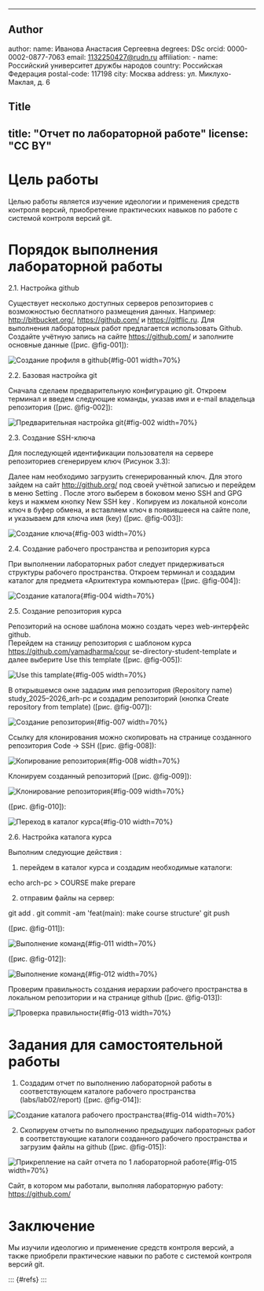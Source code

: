 
---
## Author
author:
  name: Иванова Анастасия Сергеевна
  degrees: DSc
  orcid: 0000-0002-0877-7063
  email: 1132250427@rudn.ru
  affiliation:
    - name: Российский университет дружбы народов
      country: Российская Федерация
      postal-code: 117198
      city: Москва
      address: ул. Миклухо-Маклая, д. 6

## Title
title: "Отчет по лабораторной работе"
license: "CC BY"
---

# Цель работы

Целью работы является изучение идеологии и применения средств контроля версий, приобретение практических навыков по работе с системой контроля версий git.


# Порядок выполнения лабораторной работы

2.1. Настройка github

Существует несколько доступных серверов репозиториев с возможностью бесплатного размещения данных. Например: http://bitbucket.org/, https://github.com/ и https://gitflic.ru. Для выполнения лабораторных работ предлагается использовать Github. Создайте учётную запись на сайте https://github.com/ и заполните основные данные ([рис. @fig-001]):

![Создание профиля в github](image/1.png){#fig-001 width=70%}

2.2. Базовая настройка git

Сначала сделаем предварительную конфигурацию git. Откроем терминал и введем следующие команды, указав имя и e-mail владельца репозитория ([рис. @fig-002]):

![Предварительная настройка git](image/2.png){#fig-002 width=70%}


2.3. Создание SSH-ключа

Для последующей идентификации пользователя на сервере репозиториев  сгенерируем ключ (Рисунок 3.3):

Далее нам необходимо загрузить сгенерированный ключ. Для этого зайдем на сайт http://github.org/ под своей учётной записью и перейдем в меню Setting . После этого выберем в боковом меню SSH and GPG keys и нажмем кнопку New SSH key . Копируем из локальной консоли ключ в буфер обмена, и вставляем ключ в появившееся на сайте поле, и указываем для ключа имя (key) ([рис. @fig-003]):

![Создание ключа](image/3.png){#fig-003 width=70%}

2.4. Создание рабочего пространства и репозитория курса

При выполнении лабораторных работ следует придерживаться структуры рабочего пространства. Откроем терминал и создадим каталог для предмета «Архитектура компьютера» ([рис. @fig-004]):

![Создание каталога](image/4.png){#fig-004 width=70%}

2.5. Создание репозитория курса 

Репозиторий на основе шаблона можно создать через web-интерфейс github. 	
Перейдем на станицу репозитория с шаблоном курса https://github.com/yamadharma/cour se-directory-student-template и далее выберите Use this template ([рис. @fig-005]):

![Use this tamplate](image/5.png){#fig-005 width=70%}

В открывшемся окне зададим имя репозитория (Repository name) study_2025–2026_arh-pc и создадим репозиторий (кнопка Create repository from template) ([рис. @fig-007]):

![Создание репозитория](image/7.png){#fig-007 width=70%}

	
Ссылку для клонирования можно скопировать на странице созданного репозитория Code -> SSH ([рис. @fig-008]):

![Копирование репозитория](image/8.png){#fig-008 width=70%}

Клонируем созданный репозиторий ([рис. @fig-009]):

![Клонирование репозитория](image/9.png){#fig-009 width=70%}

([рис. @fig-010]):

![Переход в каталог курса](image/10.png){#fig-010 width=70%}

2.6. Настройка каталога курса

Выполним следующие действия :

1) перейдем в каталог курса и создадим необходимые каталоги:

echo arch-pc > COURSE
make prepare

2) отправим файлы на сервер:

git add .
git commit -am 'feat(main): make course structure'
git push

([рис. @fig-011]):

![Выполнение команд](image/11.png){#fig-011 width=70%}

([рис. @fig-012]):

![Выполнение команд](image/12.png){#fig-012 width=70%}

Проверим правильность создания иерархии рабочего пространства в локальном репозитории и на странице github ([рис. @fig-013]):

![Проверка правильности](image/13.png){#fig-013 width=70%}

# Задания для самостоятельной работы


1. Создадим отчет по выполнению лабораторной работы в соответствующем каталоге рабочего пространства (labs/lab02/report) ([рис. @fig-014]):

![Создание каталога рабочего пространства](image/4.1.png){#fig-014 width=70%}

2. Скопируем отчеты по выполнению предыдущих лабораторных работ в соответствующие каталоги созданного рабочего пространства и загрузим файлы на github ([рис. @fig-015]):

![Прикрепление на сайт отчета по 1 лабораторной работе](image/4.2.jpg){#fig-015 width=70%}

Сайт, в котором мы работали, выполняя лабораторную работу: https://github.com/

# Заключение

Мы изучили идеологию и применение средств контроля версий, а также приобрели практические навыки по работе с системой контроля версий git.

::: {#refs}
:::

